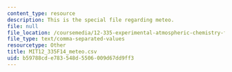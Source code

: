 ```yaml
---
content_type: resource
description: This is the special file regarding meteo.
file: null
file_location: /coursemedia/12-335-experimental-atmospheric-chemistry-fall-2014/b59788cde783548d5506009d67dd9ff3_MIT12_335F14_meteo.csv
file_type: text/comma-separated-values
resourcetype: Other
title: MIT12_335F14_meteo.csv
uid: b59788cd-e783-548d-5506-009d67dd9ff3
---
```

